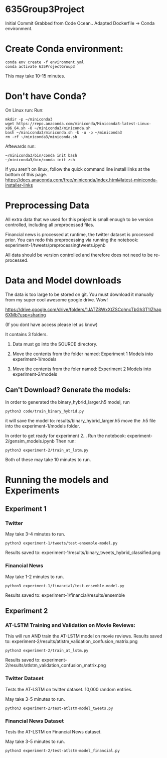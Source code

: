 # 635Group3Project

Initial Commit Grabbed from Code Ocean.. Adapted Dockerfile -> Conda environment.

# Create Conda environment:

```shell
conda env create -f environment.yml
conda activate 635ProjectGroup3
```
This may take 10-15 minutes.

# Don't have Conda?
On Linux run:
Run:
```shell
mkdir -p ~/miniconda3
wget https://repo.anaconda.com/miniconda/Miniconda3-latest-Linux-x86_64.sh -O ~/miniconda3/miniconda.sh
bash ~/miniconda3/miniconda.sh -b -u -p ~/miniconda3
rm -rf ~/miniconda3/miniconda.sh
```

Aftewards run:

```shell
~/miniconda3/bin/conda init bash
~/miniconda3/bin/conda init zsh
```

If you aren't on linux, follow the quick command line install links at the bottom of this page.
https://docs.anaconda.com/free/miniconda/index.html#latest-miniconda-installer-links


# Preprocessing Data
All extra data that we used for this project is small enough to be version controlled, including all preprocessed files.

Financial news is processed at runtime, the twitter dataset is processed prior. You can redo this preprocessing via running the notebook: experiment-1/tweets/preprocessingtweets.ipynb

All data should be version controlled and therefore does not need to be re-processed. 

# Data and Model downloads
The data is too large to be stored on git. You must download it manually from my super cool awesome google drive. Wow!

https://drive.google.com/drive/folders/1JATZ8WxXtZSCohncTbGh3T1IZhap6XMb?usp=sharing

(If you dont have access please let us know)

It contains 3 folders. 

1) Data must go into the SOURCE directory.

2) Move the contents from the folder named:  Experiment 1 Models into experiment-1/models

3) Move the contents from the foler named: Experiment 2 Models into experiment-2/models

## Can't Download? Generate the models:


In order to generated the binary_hybrid_larger.h5 model, run 
```shell
python3 code/train_binary_hybrid.py
``` 
it will save the model to: results/binary_hybrid_larger.h5 move the .h5 file into the experiment-1/models folder.

In order to get ready for experiment 2... 
Run the notebook: experiment-2/gensim_models.ipynb
Then run: 
```shell
python3 experiment-2/train_at_lstm.py
```

Both of these may take 10 minutes to run.

# Running the models and Experiments

## Experiment 1

### Twitter 

May take 3-4 minutes to run.

```shell
python3 experiment-1/tweets/test-ensemble-model.py
```

Results saved to:  experiment-1/results/binary_tweets_hybrid_classified.png

### Financial News

May take 1-2 minutes to run.

```shell
python3 experiment-1/financial/test-ensemble-model.py
```
Results saved to: experiment-1/financial/results/ensemble


## Experiment 2

### AT-LSTM Training and Validation on Movie Reviews:

This will run AND train the AT-LSTM model on movie reviews. Results saved to: experiment-2/results/atlstm_validation_confusion_matrix.png

```shell
python3 experiment-2/train_at_lstm.py
```
Results saved to: experiment-2/results/atlstm_validation_confusion_matrix.png


### Twitter Dataset

Tests the AT-LSTM on twitter dataset. 10,000 random entries.

May take 3-5 minutes to run.

```shell
python3 experiment-2/test-atlstm-model_tweets.py
```

### Financial News Dataset

Tests the AT-LSTM on Financial News dataset.

May take 3-5 minutes to run.

```shell
python3 experiment-2/test-atlstm-model_financial.py
```


